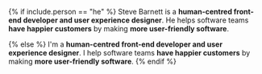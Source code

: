 {% if include.person == "he" %}
Steve Barnett is a **human-centred front-end developer and user experience designer**. He helps software teams **have happier customers** by making **more user-friendly software**.

{% else %}
I'm a **human-centred front-end developer and user experience designer**. I help software teams **have happier customers** by making **more user-friendly software**.
{% endif %}
